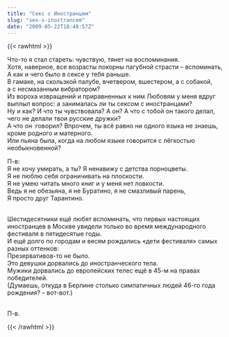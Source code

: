 ```yaml
---
title: "Секс с Иностранцем"
slug: "sex-s-inostrancem"
date: "2009-05-22T18:48:57Z"
---
```

{{< rawhtml >}}

<p>Что-то я стал стареть: чувствую, тянет на воспоминания.<br />Хотя, наверное, все возрасты покорны пагубной страсти – вспоминать,<br />А как и чего было в сексе у тебя раньше.<br />В гамаке, на скользкой палубе, вчетвером, вшестером, а с собакой, <br />а с несмазанным вибратором?<br />Из вороха извращений и приравненных к ним Любовям у меня вдруг выплыл вопрос: а занималась ли ты сексом с иностранцами?<br />Ну и как? И что ты чувствовала? А он? А что с тобой он такого делал, чего не делали твои русские дружки?<br />А что он  говорил? Впрочем, ты всё равно ни одного языка не знаешь, кроме родного и матерного.<br />Или пьяна была, когда на любом языке говорится с лёгкостью необыкновенной?</p>
<p>П-в:<br />Я не хочу умирать, а ты? Я ненавижу с детства порноцветы.<br />Я не люблю себя ограничивать на плоскости.<br />Я не умею читать много книг и у меня нет ловкости.<br />Ведь я не обезьяна, я не Буратино, я не смазливый парень,<br />Я просто друг Тарантино.</p>
<p><br />Шестидесятники ещё любят вспоминать, что первых настоящих иностранцев в Москве увидели только во время международного фестиваля в пятидесятые годы.<br />И ещё долго по городам и весям рождались «дети фестиваля» самых разных оттенков:<br />Презервативов-то не было.<br />Это девушки дорвались до иностранческого тела.<br />Мужики дорвались до европейских телес ещё в 45-м на правах победителей.<br />(Думаешь, откуда в Берлине столько симпатичных людей 46-го года рождения? – вот-вот.)</p>
<p><br />П-в.</p>
{{< /rawhtml >}}
